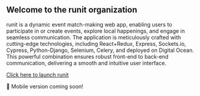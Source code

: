 ## Welcome to the runit organization

runit is a dynamic event match-making web app, enabling users to participate in or create events, explore local happenings, and engage in seamless communication. The application is meticulously crafted with cutting-edge technologies, including React+Redux, Express, Sockets.io, Cypress, Python-Django, Selenium, Celery, and deployed on Digital Ocean. This powerful combination ensures robust front-end to back-end communication, delivering a smooth and intuitive user interface.

[Click here to launch runit](https://runit-org.github.io/runit.github.io/)

📱 Mobile version coming soon!
